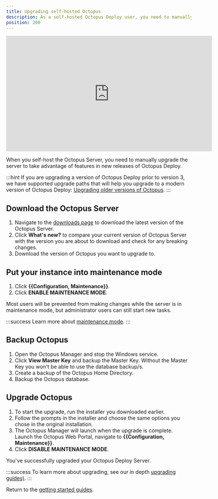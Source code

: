 ```yaml
---
title: Upgrading self-hosted Octopus
description: As a self-hosted Octopus Deploy user, you need to manually upgrade the server to take advantages of the newest features.
position: 200
---
```


<iframe width="560" height="315" src="https://www.youtube.com/embed/rx4Qp-_S3L0" frameborder="0" allow="accelerometer; autoplay; encrypted-media; gyroscope; picture-in-picture" allowfullscreen></iframe>

When you self-host the Octopus Server, you need to manually upgrade the server to take advantage of features in new releases of Octopus Deploy. 

:::hint
If you are upgrading a version of Octopus Deploy prior to version 3, we have supported upgrade paths that will help you upgrade to a modern version of Octopus Deploy: [Upgrading older versions of Octopus](/docs/administration/upgrading/legacy/index.md).
:::

## Download the Octopus Server

1. Navigate to the [downloads page](https://octopus.com/downloads/) to download the latest version of the Octopus Server.
1. Click **What's new?** to compare your current version of Octopus Server with the version you are about to download and check for any breaking changes.
1. Download the version of Octopus you want to upgrade to. 

## Put your instance into maintenance mode

1. Click **{{Configuration, Maintenance}}**.
1. Click **ENABLE MAINTENANCE MODE**.

Most users will be prevented from making changes while the server is in maintenance mode, but administrator users can still start new tasks.

:::success
Learn more about [maintenance mode](/docs/administration/managing-infrastructure/maintenance-mode.md).
:::

## Backup Octopus

1. Open the Octopus Manager and stop the Windows service.
1. Click **View Master Key** and backup the Master Key. Without the Master Key you won't be able to use the database backup/s.
1. Create a backup of the Octopus Home Directory.
1. Backup the Octopus database.

## Upgrade Octopus

1. To start the upgrade, run the installer you downloaded earlier. 
1. Follow the prompts in the installer and choose the same options you chose in the original installation.
1. The Octopus Manager will launch when the upgrade is complete. Launch the Octopus Web Portal, navigate to **{{Configuration, Maintenance}}**.
1. Click **DISABLE MAINTENANCE MODE**.

You've successfully upgraded your Octopus Deploy Server.

:::success
To learn more about upgrading, see our in depth [upgrading guides)](/docs/administration/upgrading/index.md).
:::

Return to the [getting started guides](/docs/getting-started-guides/index.md).
